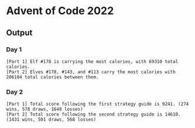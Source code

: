 # Advent of Code 2022

## Output

### Day 1
```
[Part 1] Elf #178 is carrying the most calories, with 69310 total calories.
[Part 2] Elves #178, #143, and #113 carry the most calories with 206104 total calories between them.
```

### Day 2
```
[Part 1] Total score following the first strategy guide is 9241. (274 wins, 578 draws, 1648 losses)
[Part 2] Total score following the second strategy guide is 14610. (1431 wins, 501 draws, 568 losses)
```
